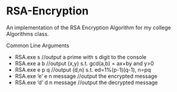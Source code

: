 RSA-Encryption
==============

An implementation of the RSA Encryption Algorithm for my college Algorithms class.

Common Line Arguments
- RSA.exe  s   //output a prime with s digit to the console
- RSA.exe  a b   //output (x,y) s.t. gcd(a,b) = ax+by and y>0
- RSA.exe  e p q //output (d,n) s.t. ed=1%(p-1)(q-1), n=pq
- RSA.exe  ‘e’ e n message   //output the encrypted message
- RSA.exe  ‘d’ d n message   //output the decrypted message
